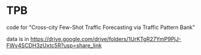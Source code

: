 # TPB
code for "Cross-city Few-Shot Traffic Forecasting via Traffic Pattern Bank"

data is in https://drive.google.com/drive/folders/1UrKTgR27YmP9PjJ-FWv4SCDH3zUxtc5R?usp=share_link
